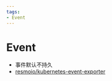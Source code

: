 ```yaml
---
tags:
- Event
---
```


# Event

- 事件默认不持久
- [resmoio/kubernetes-event-exporter](https://github.com/resmoio/kubernetes-event-exporter)
